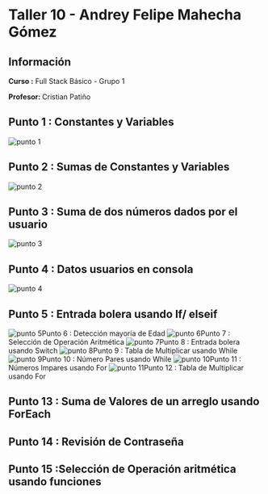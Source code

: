 <h1>Taller 10 - Andrey Felipe Mahecha Gómez</h1>

<h2>Información</h2>
<p><b>Curso :</b> Full Stack Básico - Grupo 1</p>
<p><b>Profesor: </b>Cristian Patiño</p>


<h2>Punto 1 : Constantes y Variables</h2>
<img src="./public/images/punto-1.png" alt="punto 1">

<h2>Punto 2 : Sumas de Constantes y Variables</h2>
<img src="./public/images/punto-2.png" alt="punto 2">

<h2>Punto 3 : Suma de dos números dados  por el usuario</h2>
<img src="./public/images/punto-3.png" alt="punto 3">

<h2>Punto 4 : Datos usuarios en consola</h2>
<img src="./public/images/punto-4.png" alt="punto 4">

<h2>Punto 5 : Entrada bolera usando If/ elseif</h2>
<img src="./public/images/punto-5.png" alt="punto 5"

<h2>Punto 6 : Detección mayoría de Edad</h2>
<img src="./public/images/punto-6.png" alt="punto 6"

<h2>Punto 7 : Selección de Operación Aritmética</h2>
<img src="./public/images/punto-7.png" alt="punto 7"

<h2>Punto 8 : Entrada bolera usando Switch</h2>
<img src="./public/images/punto-8.png" alt="punto 8"

<h2>Punto 9 : Tabla de Multiplicar usando While</h2>
<img src="./public/images/punto-9.png" alt="punto 9"

<h2>Punto 10 : Número Pares usando While</h2>
<img src="./public/images/punto-10.png" alt="punto 10"

<h2>Punto 11 : Números Impares usando For</h2>
<img src="./public/images/punto-11.png" alt="punto 11"

<h2>Punto 12 : Tabla de Multiplicar usando For</h2>

<h2>Punto 13 : Suma de Valores de un arreglo usando ForEach</h2>

<h2>Punto 14 : Revisión de Contraseña</h2>

<h2>Punto 15 :Selección de Operación aritmética usando funciones</h2>